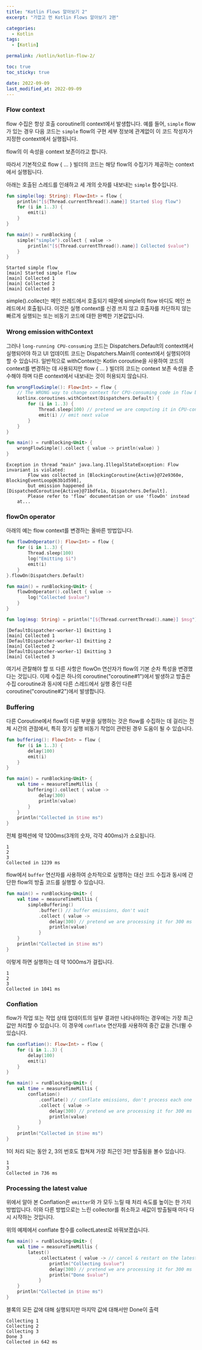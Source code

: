 ```yaml
---
title: "Kotlin Flows 알아보기 2"
excerpt: "가깝고 먼 Kotlin Flows 알아보기 2편"

categories:
  - Kotlin
tags:
  - [Kotlin]

permalink: /kotlin/kotlin-flow-2/

toc: true
toc_sticky: true

date: 2022-09-09
last_modified_at: 2022-09-09
---
```


### Flow context
flow 수집은 항상 호출 coroutine의 context에서 발생합니다. 
예를 들어, ```simple``` flow가 있는 경우 다음 코드는 ```simple``` flow의 구현 세부 정보에 관계없이 이 코드 작성자가 지정한 context에서 실행됩니다.

flow의 이 속성을 context 보존이라고 합니다.

따라서 기본적으로 flow { ... } 빌더의 코드는 해당 flow의 수집기가 제공하는 context에서 실행됩니다.

아래는 호출된 스레드를 인쇄하고 세 개의 숫자를 내보내는 ```simple``` 함수입니다.

```kotlin
fun simple(log: String): Flow<Int> = flow {
    println("[${Thread.currentThread().name}] Started $log flow")
    for (i in 1..3) {
        emit(i)
    }
}

fun main() = runBlocking {
    simple("simple").collect { value ->
        println("[${Thread.currentThread().name}] Collected $value")
    }
}
```

```
Started simple flow
[main] Started simple flow
[main] Collected 1
[main] Collected 2
[main] Collected 3
```

simple().collect는 메인 쓰레드에서 호출되기 때문에 simple의 flow 바디도 메인 쓰레드에서 호출됩니다.
이것은 실행 context를 신경 쓰지 않고 호출자를 차단하지 않는 빠르게 실행되는 또는 비동기 코드에 대한 완벽한 기본값입니다.


### Wrong emission withContext

그러나 ```long-running CPU-consuming``` 코드는 Dispatchers.Default의 context에서 실행되어야 하고 UI 업데이트 코드는 Dispatchers.Main의 context에서 실행되어야 할 수 있습니다. 일반적으로 withContext는 Kotlin coroutine을 사용하여 코드의 context를 변경하는 데 사용되지만 flow { ... } 빌더의 코드는 context 보존 속성을 준수해야 하며 다른 context에서 내보내는 것이 허용되지 않습니다.

```kotlin
fun wrongFlowSimple(): Flow<Int> = flow {
    // The WRONG way to change context for CPU-consuming code in flow builder
    kotlinx.coroutines.withContext(Dispatchers.Default) {
        for (i in 1..3) {
            Thread.sleep(100) // pretend we are computing it in CPU-consuming way
            emit(i) // emit next value
        }
    }
}

fun main() = runBlocking<Unit> {
    wrongFlowSimple().collect { value -> println(value) }
}
```

```
Exception in thread "main" java.lang.IllegalStateException: Flow invariant is violated:
		Flow was collected in [BlockingCoroutine{Active}@72e9360e, BlockingEventLoop@63b1d598],
		but emission happened in [DispatchedCoroutine{Active}@71bdfe1a, Dispatchers.Default].
		Please refer to 'flow' documentation or use 'flowOn' instead
	at...
```

### flowOn operator 

아래의 예는 flow context를 변경하는 올바른 방법입니다.

```kotlin
fun flowOnOperator(): Flow<Int> = flow {
    for (i in 1..3) {
        Thread.sleep(100)
        log("Emitting $i")
        emit(i)
    }
}.flowOn(Dispatchers.Default)

fun main() = runBlocking<Unit> {
    flowOnOperator().collect { value ->
        log("Collected $value")
    }
}

fun log(msg: String) = println("[${Thread.currentThread().name}] $msg")
```

```
[DefaultDispatcher-worker-1] Emitting 1
[main] Collected 1
[DefaultDispatcher-worker-1] Emitting 2
[main] Collected 2
[DefaultDispatcher-worker-1] Emitting 3
[main] Collected 3
```

여기서 관찰해야 할 또 다른 사항은 flowOn 연산자가 flow의 기본 순차 특성을 변경했다는 것입니다.
이제 수집은 하나의 coroutine("coroutine#1")에서 발생하고 방출은 수집 coroutine과 동시에 다른 스레드에서 실행 중인 다른 coroutine("coroutine#2")에서 발생합니다.


### Buffering
다른 Coroutine에서 flow의 다른 부분을 실행하는 것은 flow를 수집하는 데 걸리는 전체 시간의 관점에서, 특히 장기 실행 비동기 작업이 관련된 경우 도움이 될 수 있습니다.

```kotlin
fun buffering(): Flow<Int> = flow {
    for (i in 1..3) {
        delay(100)
        emit(i)
    }
}

fun main() = runBlocking<Unit> {
    val time = measureTimeMillis {
        buffering().collect { value ->
            delay(300)
            println(value)
        }
    }
    println("Collected in $time ms")
}
```

전체 컬렉션에 약 1200ms(3개의 숫자, 각각 400ms)가 소요됩니다.

```
1
2
3
Collected in 1239 ms
```

flow에서 ```buffer``` 연산자를 사용하여 순차적으로 실행하는 대신 코드 수집과 동시에 간단한 flow의 방출 코드를 실행할 수 있습니다.

```kotlin
fun main() = runBlocking<Unit> {
    val time = measureTimeMillis {
        simpleBuffering()
            .buffer() // buffer emissions, don't wait
            .collect { value ->
                delay(300) // pretend we are processing it for 300 ms
                println(value)
            }
    }
    println("Collected in $time ms")
}
```

이렇게 하면 실행하는 데 약 1000ms가 걸립니다.
```
1
2
3
Collected in 1041 ms
```

### Conflation

flow가 작업 또는 작업 상태 업데이트의 일부 결과만 나타내야하는 경우에는 가장 최근 값만 처리할 수 있습니다.
이 경우에 ```conflate``` 연산자를 사용하여 중간 값을 건너뛸 수 있습니다.

```kotlin
fun conflation(): Flow<Int> = flow {
    for (i in 1..3) {
        delay(100)
        emit(i)
    }
}

fun main() = runBlocking<Unit> {
    val time = measureTimeMillis {
        conflation()
            .conflate() // conflate emissions, don't process each one
            .collect { value ->
                delay(300) // pretend we are processing it for 300 ms
                println(value)
            }
    }
    println("Collected in $time ms")
}
```

1이 처리 되는 동안 2, 3의 번호도 합쳐져 가장 최근인 3만 방출됨을 볼수 있습니다. 
```
1
3
Collected in 736 ms
```

### Processing the latest value 

위에서 알아 본 Conflation은 ```emitter```와 가 모두 느릴 때 처리 속도를 높이는 한 가지 방법입니다. 
이와 다른 방법으로는 느린 collector를 취소하고 새값이 방출될때 마다 다시 시작하는 것입니다.

위의 예제에서 conflate 함수를 collectLatest로 바꿔보겠습니다.

```kotlin
fun main() = runBlocking<Unit> {
    val time = measureTimeMillis {
        latest()
            .collectLatest { value -> // cancel & restart on the latest value
                println("Collecting $value")
                delay(300) // pretend we are processing it for 300 ms
                println("Done $value")
            }
    }
    println("Collected in $time ms")
}
```

블록의 모든 값에 대해 실행되지만 마지막 값에 대해서만 Done이 출력
```
Collecting 1
Collecting 2
Collecting 3
Done 3
Collected in 642 ms
```




